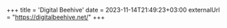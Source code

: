 +++
title = 'Digital Beehive'
date = 2023-11-14T21:49:23+03:00
externalUrl = "https://digitalbeehive.net/"
+++
